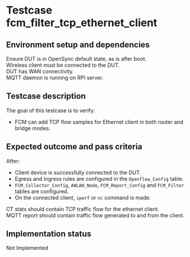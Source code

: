 # Testcase fcm_filter_tcp_ethernet_client

## Environment setup and dependencies

Ensure DUT is in OpenSync default state, as is after boot.\
Wireless client must be connected to the DUT.\
DUT has WAN connectivity.\
MQTT daemon is running on RPI server.

## Testcase description

The goal of this testcase is to verify:

- FCM can add TCP flow samples for Ethernet client in both router and bridge
  modes.

## Expected outcome and pass criteria

After:

- Client device is successfully connected to the DUT.
- Egress and ingress rules are configured in the `Openflow_Config` table.
- `FCM_Collector_Config`, `AWLAN_Node`, `FCM_Report_Config` and `FCM_Filter`
  tables are configured.
- On the connected client, `iperf` or `nc` command is made.

CT stats should contain TCP traffic flow for the ethernet client.\
MQTT report should contain traffic flow generated to and from the client.

## Implementation status

Not Implemented
